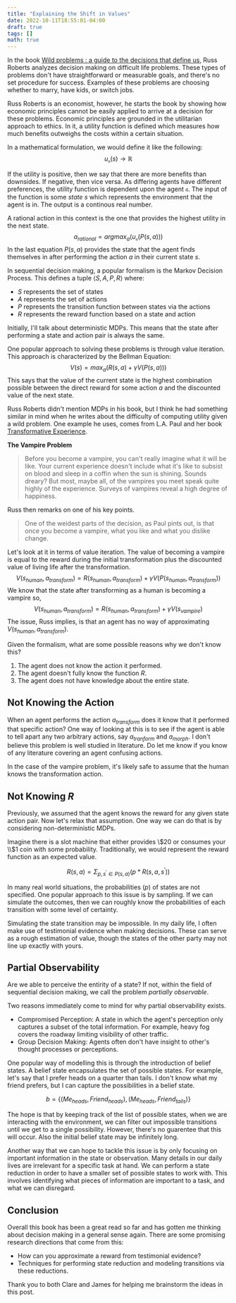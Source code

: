 ```yaml
---
title: "Explaining the Shift in Values"
date: 2022-10-11T18:55:01-04:00
draft: true
tags: []
math: true
---
```


In the book [Wild problems : a guide to the decisions that define us](https://www.worldcat.org/title/1321820629), Russ Roberts analyzes decision making on difficult life problems. These types of problems don't have straightforward or measurable goals, and there's no set procedure for success. Examples of these problems are choosing whether to marry, have kids, or switch jobs.


Russ Roberts is an economist, however, he starts the book
by showing how economic principles cannot be easily
applied to arrive at a decision for these problems.
Economic principles are grounded in the utilitarian approach to ethics. In it, a utility function is defined which measures how much benefits outweighs the costs within a certain situation.

In a mathematical formulation, we would define it like the following:
$$
u_\mathfrak{a}(s) \rightarrow \mathbb{R}
$$

If the utility is positive, then we say that there are more benefits than downsides. If negative, then vice versa. As differing agents have different preferences,
the utility function is dependent upon the agent $\mathfrak{a}$. The input of the function is some *state* $s$ which represents the environment that the agent is in. The output is a continous real number. 

A rational action in this context is the one that provides the highest utility in the next state.
$$
a_{rational} = argmax_a(u_\mathfrak{a}(P(s,a)))
$$
In the last equation $P(s, a)$ provides the state that the agent finds themselves in after performing the action $a$ in their current state $s$.

In sequential decision making, a popular formalism is the Markov Decision Process. This defines a tuple $\langle S,A, P, R \rangle$ where:

- $S$ represents the set of states
- $A$ represents the set of actions
- $P$ represents the transition function between states via the actions
- $R$ represents the reward function based on a state and action

Initially, I'll talk about deterministic MDPs. This means that the state after performing a state and action pair is always the same.

One popular approach to solving these problems is through value iteration. This approach is characterized by the Bellman Equation:
$$
V(s) = max_a(R(s,a) + \gamma V(P(s,a)))
$$
This says that the value of the current state is the highest combination possible between the direct reward for some action $a$ and the discounted value of the next state.

Russ Roberts didn't mention MDPs in his book, but I think he had something similar in mind when he writes about the difficulty of computing utility given a wild problem. One example he uses, comes from L.A. Paul and her book [Transformative Experience](https://www.worldcat.org/title/872342141).

**The Vampire Problem**

> Before you become a vampire, you can't really imagine what it will be like. Your current experience doesn't include what it's like to subsist on blood and sleep in a coffin when the sun is shining. Sounds dreary? But most, maybe all, of the vampires you meet speak quite highly of the experience. Surveys of vampires reveal a high degree of happiness.

Russ then remarks on one of his key points.

> One of the weidest parts of the decision, as Paul pints out, is that once you become a vampire, what you like and what you dislike change.

Let's look at it in terms of value iteration. The value of becoming a vampire is equal to the reward during the initial transformation plus the discounted value of living life after the transformation.
$$
V(s_{human}, a_{transform}) = R(s_{human}, a_{transform}) + \gamma V(P(s_{human}, a_{transform}))
$$
We know that the state after transforming as a human is becoming a vampire so,
$$
V(s_{human}, a_{transform})  = R(s_{human}, a_{transform}) + \gamma V(s_{vampire})
$$
The issue, Russ implies, is that an agent has no way of approximating $V(s_{human}, a_{transform})$.

Given the formalism, what are some possible reasons why we don't know this?

1. The agent does not know the action it performed.
2. The agent doesn't fully know the function $R$.
3. The agent does not have knowledge about the entire state.

## Not Knowing the Action

When an agent performs the action $a_{transform}$ does it know that it performed that specific action? One way of looking at this is to see if the agent is able to tell apart any two arbitrary actions, say $a_{tranform}$ and $a_{morph}$. I don't believe this problem is well studied in literature. Do let me know if you know of any literature covering an agent confusing actions.

In the case of the vampire problem, it's likely safe to assume that the human knows the transformation action.

## Not Knowing $R$

Previously, we assumed that the agent knows
the reward for any given state action pair.
Now let's relax that assumption. One way we can
do that is by considering non-deterministic
MDPs.

Imagine there is a slot machine that either provides
\\$20 or consumes your \\$1 coin with some probability.
Traditionally, we would represent the reward function
as an expected value.

$$
R(s, a) = \Sigma_{p, s^\prime \in P(s, a)}{(p * R(s,a,s^\prime))}
$$

In many real world situations, the probabilities ($p$) of
states are not specified. One popular approach to
this issue is by sampling. If we can simulate the outcomes, then we can roughly know the probabilities
of each transition with some level of certainty.

Simulating the state transition may be impossible.
In my daily life, I often make use of testimonial
evidence when making decisions. These can serve
as a rough estimation of value, though the states
of the other party may not line up exactly with yours.


## Partial Observability

Are we able to perceive the entirity of
a state? If not, within the field of
sequential decision making, we call the
problem *partially observable*.

Two reasons immediately come to mind for why partial observability exists.
- Compromised Perception: A state in which the agent's perception only captures a subset of the total information. For example, heavy fog covers the roadway
limiting visibility of other traffic.
- Group Decision Making: Agents often don't have insight to other's thought processes or perceptions.


One popular way of modelling this is through
the introduction of belief states. A belief
state encapsulates the set of possible states.
For example, let's say that I prefer heads on a
quarter than tails. I don't know what my friend
prefers, but I can capture the possibilities in a
belief state.

$$
b = \{ (Me_{heads}, Friend_{heads}), (Me_{heads}, Friend_{tails}) \}
$$

The hope is that by keeping track of the
list of possible states, when we are interacting
with the environment, we can filter out impossible
transitions until we get to a single possibility.
However, there's no guarentee that this will occur.
Also the initial belief state may be infinitely long.

Another way that we can hope to tackle this issue
is by only focusing on important information in the
state or observation. Many details in our daily lives
are irrelevant for a specific task at hand.
We can perform a state reduction in order to have a
smaller set of possible states to work with.
This involves identifying what pieces of information
are important to a task, and what we can disregard.


## Conclusion

Overall this book has been a great read so far
and has gotten me thinking about decision making
in a general sense again. There are some promising
research directions that come from this:
- How can you approximate a reward from testimonial evidence?
- Techniques for performing state reduction and modeling transitions via these reductions.

Thank you to both Clare and James for helping me brainstorm the ideas in this post.
